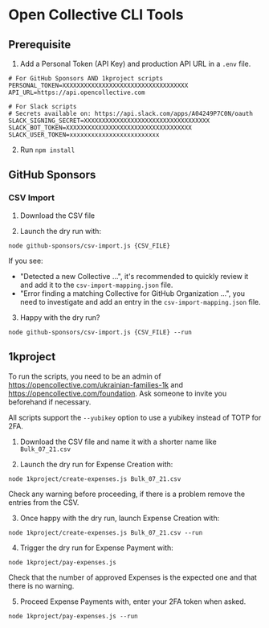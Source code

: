 # Open Collective CLI Tools

## Prerequisite

1. Add a Personal Token (API Key) and production API URL in a `.env` file.

```
# For GitHub Sponsors AND 1kproject scripts
PERSONAL_TOKEN=XXXXXXXXXXXXXXXXXXXXXXXXXXXXXXXXXXX
API_URL=https://api.opencollective.com

# For Slack scripts
# Secrets available on: https://api.slack.com/apps/A04249P7C0N/oauth
SLACK_SIGNING_SECRET=XXXXXXXXXXXXXXXXXXXXXXXXXXXXXXXXXXX
SLACK_BOT_TOKEN=XXXXXXXXXXXXXXXXXXXXXXXXXXXXXXXXXXX
SLACK_USER_TOKEN=xxxxxxxxxxxxxxxxxxxxxxxxx
```

2. Run `npm install`

## GitHub Sponsors

### CSV Import

1. Download the CSV file

2. Launch the dry run with:

`node github-sponsors/csv-import.js {CSV_FILE}`

If you see:

- "Detected a new Collective ...", it's recommended to quickly review it and add it to the `csv-import-mapping.json` file.
- "Error finding a matching Collective for GitHub Organization ...", you need to investigate and add an entry in the `csv-import-mapping.json` file.

3. Happy with the dry run?

`node github-sponsors/csv-import.js {CSV_FILE} --run`

## 1kproject

To run the scripts, you need to be an admin of https://opencollective.com/ukrainian-families-1k and https://opencollective.com/foundation. Ask someone to invite you beforehand if necessary.

All scripts support the `--yubikey` option to use a yubikey instead of TOTP for 2FA.

1. Download the CSV file and name it with a shorter name like `Bulk_07_21.csv`

2. Launch the dry run for Expense Creation with:

`node 1kproject/create-expenses.js Bulk_07_21.csv`

Check any warning before proceeding, if there is a problem remove the entries from the CSV.

3. Once happy with the dry run, launch Expense Creation with:

`node 1kproject/create-expenses.js Bulk_07_21.csv --run`

4. Trigger the dry run for Expense Payment with:

`node 1kproject/pay-expenses.js`

Check that the number of approved Expenses is the expected one and that there is no warning.

5. Proceed Expense Payments with, enter your 2FA token when asked.

`node 1kproject/pay-expenses.js --run`
